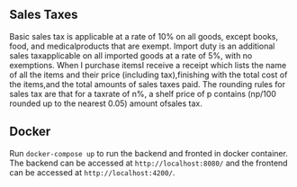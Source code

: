 ## Sales Taxes
Basic sales tax is applicable at a rate of 10% on all goods, except books, food, and medicalproducts that are exempt. Import duty is an additional sales taxapplicable on all imported goods at a rate of 5%, with no exemptions.
When I purchase itemsI receive a receipt which lists the name of all the items and their price (including tax),finishing with the total cost of the items,and the total amounts of sales taxes paid. The rounding rules for sales tax are that for a taxrate of n%, a shelf price of p contains (np/100 rounded up to the nearest 0.05) amount ofsales tax.

## Docker

Run `docker-compose up` to run the backend and fronted in docker container. The backend can be accessed at `http://localhost:8080/` and the frontend can be accessed at `http://localhost:4200/`.
